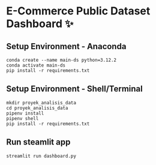 # E-Commerce Public Dataset Dashboard ✨

## Setup Environment - Anaconda
```
conda create --name main-ds python=3.12.2
conda activate main-ds
pip install -r requirements.txt
```

## Setup Environment - Shell/Terminal
```
mkdir proyek_analisis_data
cd proyek_analisis_data
pipenv install
pipenv shell
pip install -r requirements.txt
```

## Run steamlit app
```
streamlit run dashboard.py
```